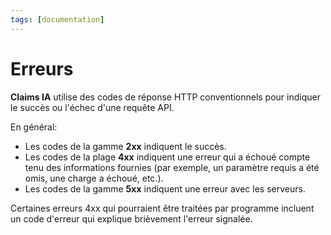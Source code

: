 ```yaml
---
tags: [documentation]
---
```


# Erreurs

**Claims IA** utilise des codes de réponse HTTP conventionnels pour indiquer le succès ou l'échec d'une requête API. 

En général: 

-   Les codes de la gamme **2xx** indiquent le succès. 
-   Les codes de la plage **4xx** indiquent une erreur qui a échoué compte tenu des informations fournies (par exemple, un paramètre requis a été omis, une charge a échoué, etc.). 
-   Les codes de la gamme **5xx** indiquent une erreur avec les serveurs.

Certaines erreurs 4xx qui pourraient être traitées par programme incluent un code d'erreur qui explique brièvement l'erreur signalée.
